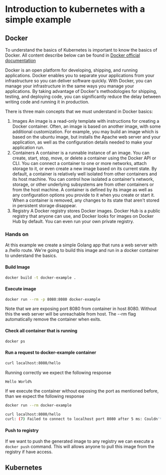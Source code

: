 # Introduction to kubernetes with a simple example

## Docker

To understand the basics of Kubernetes is important to know the basics of Docker. All content describe below can be found in [Docker official documentation](https://docs.docker.com/get-started/overview/)

Docker is an open platform for developing, shipping, and running applications. Docker enables you to separate your applications from your infrastructure so you can deliver software quickly. With Docker, you can manage your infrastructure in the same ways you manage your applications. By taking advantage of Docker's methodologies for shipping, testing, and deploying code, you can significantly reduce the delay between writing code and running it in production.

There is three main concepts that we must understand in Docker basics:

1. Images
    An image is a read-only template with instructions for creating a Docker container. Often, an image is based on another image, with some additional customization. For example, you may build an image which is based on the ubuntu image, but installs the Apache web server and your application, as well as the configuration details needed to make your application run.
2. Containers
    A container is a runnable instance of an image. You can create, start, stop, move, or delete a container using the Docker API or CLI. You can connect a container to one or more networks, attach storage to it, or even create a new image based on its current state.
By default, a container is relatively well isolated from other containers and its host machine. You can control how isolated a container's network, storage, or other underlying subsystems are from other containers or from the host machine.
A container is defined by its image as well as any configuration options you provide to it when you create or start it. When a container is removed, any changes to its state that aren't stored in persistent storage disappear.
3. Registry
    A Docker registry stores Docker images. Docker Hub is a public registry that anyone can use, and Docker looks for images on Docker Hub by default. You can even run your own private registry.

### Hands on

At this example we create a simple Golang app that runs a web server with a /hello route.
We're going to build this image and run in a docker container to understand the basics.

#### Build Image

```sh
docker build -t docker-example .
```

#### Execute image

```sh
docker run --rm -p 8080:8080 docker-example
```

Note that we are exposing port 8080 from container in host 8080. Without this the web server will be unreachable from host.
The --rm flag automatically remove the container when exits.

#### Check all container that is running

```sh
docker ps
```

#### Run a request to docker-example container

```sh
curl localhost:8080/hello
```

Running correctly we expect the following response

```sh
Hello World%
```

If we execute the container without exposing the port as mentioned before, than we expect the following response

```sh
docker run --rm docker-example

curl localhost:8080/hello
curl: (7) Failed to connect to localhost port 8080 after 5 ms: Couldn't connect to server
```

#### Push to registry

If we want to push the generated image to any registry we can execute a `docker push` command. This will allows anyone to pull this image from the registry if have access.

## Kubernetes
